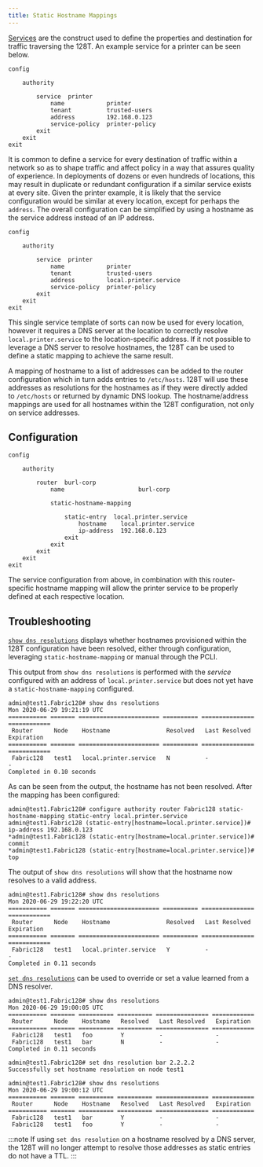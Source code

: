 ```yaml
---
title: Static Hostname Mappings
---
```


[Services](concepts_glossary.md#services) are the construct used to define the properties and destination for traffic traversing the 128T. An example service for a printer can be seen below.

```
config

    authority

        service  printer
            name            printer
            tenant          trusted-users
            address         192.168.0.123
            service-policy  printer-policy
        exit
    exit
exit
```

It is common to define a service for every destination of traffic within a network so as to shape traffic and affect policy in a way that assures quality of experience. In deployments of dozens or even hundreds of locations, this may result in duplicate or redundant configuration if a similar service exists at every site. Given the printer example, it is likely that the service configuration would be similar at every location, except for perhaps the `address`. The overall configuration can be simplified by using a hostname as the service address instead of an IP address.

```
config

    authority

        service  printer
            name            printer
            tenant          trusted-users
            address         local.printer.service
            service-policy  printer-policy
        exit
    exit
exit
```

This single service template of sorts can now be used for every location, however it requires a DNS server at the location to correctly resolve `local.printer.service` to the location-specific address. If it not possible to leverage a DNS server to resolve hostnames, the 128T can be used to define a static mapping to achieve the same result.

A mapping of hostname to a list of addresses can be added to the router configuration which in turn adds entries to `/etc/hosts`. 128T will use these addresses as resolutions for the hostnames as if they were directly added to `/etc/hosts` or returned by dynamic DNS lookup. The hostname/address mappings are used for all hostnames within the 128T configuration, not only on service addresses.

## Configuration

```
config

    authority

        router  burl-corp
            name                     burl-corp

            static-hostname-mapping

                static-entry  local.printer.service
                    hostname    local.printer.service
                    ip-address  192.168.0.123
                exit
            exit
        exit
    exit
exit
```

The service configuration from above, in combination with this router-specific hostname mapping will allow the printer service to be properly defined at each respective location.

## Troubleshooting

[`show dns resolutions`](cli_reference.md#show-dns-resolutions) displays whether hostnames provisioned within the 128T configuration have been resolved, either through configuration, leveraging `static-hostname-mapping` or manual through the PCLI.

This output from `show dns resolutions` is performed with the _service_ configured with an address of `local.printer.service` but does not yet have a `static-hostname-mapping` configured.
```
admin@test1.Fabric128# show dns resolutions
Mon 2020-06-29 19:21:19 UTC
=========== ======= ======================= ========== =============== ============
 Router      Node    Hostname                Resolved   Last Resolved   Expiration
=========== ======= ======================= ========== =============== ============
 Fabric128   test1   local.printer.service   N          -               -
Completed in 0.10 seconds
```

As can be seen from the output, the hostname has not been resolved.
After the mapping has been configured:

```
admin@test1.Fabric128# configure authority router Fabric128 static-hostname-mapping static-entry local.printer.service
admin@test1.Fabric128 (static-entry[hostname=local.printer.service])# ip-address 192.168.0.123
*admin@test1.Fabric128 (static-entry[hostname=local.printer.service])# commit
*admin@test1.Fabric128 (static-entry[hostname=local.printer.service])# top
```

The output of `show dns resolutions` will show that the hostname now resolves to a valid address.

```
admin@test1.Fabric128# show dns resolutions
Mon 2020-06-29 19:22:20 UTC
=========== ======= ======================= ========== =============== ============
 Router      Node    Hostname                Resolved   Last Resolved   Expiration
=========== ======= ======================= ========== =============== ============
 Fabric128   test1   local.printer.service   Y          -               -
Completed in 0.11 seconds
```

[`set dns resolutions`](cli_reference.md#set-dns-resolution) can be used to override or set a value learned from a DNS resolver.
```
admin@test1.Fabric128# show dns resolutions
Mon 2020-06-29 19:00:05 UTC
=========== ======= ========== ========== =============== ============
 Router      Node    Hostname   Resolved   Last Resolved   Expiration
=========== ======= ========== ========== =============== ============
 Fabric128   test1   foo        Y          -               -
 Fabric128   test1   bar        N          -               -
Completed in 0.11 seconds
```
```
admin@test1.Fabric128# set dns resolution bar 2.2.2.2
Successfully set hostname resolution on node test1
```
```
admin@test1.Fabric128# show dns resolutions
Mon 2020-06-29 19:00:12 UTC
=========== ======= ========== ========== =============== ============
 Router      Node    Hostname   Resolved   Last Resolved   Expiration
=========== ======= ========== ========== =============== ============
 Fabric128   test1   bar        Y          -               -
 Fabric128   test1   foo        Y          -               -
 ```

:::note
If using `set dns resolution` on a hostname resolved by a DNS server, the 128T will no longer attempt to resolve those addresses as static entries do not have a TTL.
:::